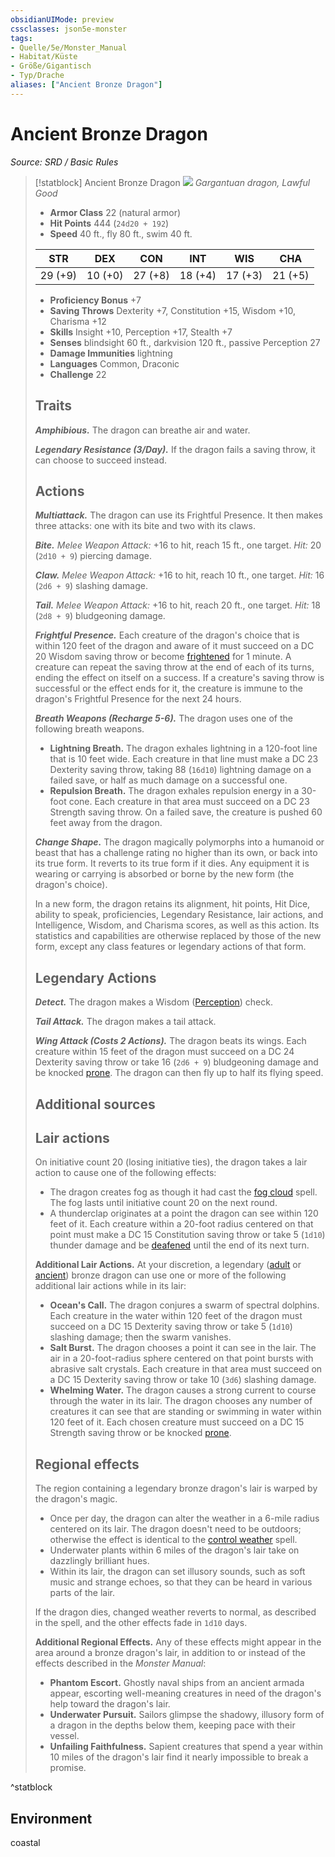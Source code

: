```yaml
---
obsidianUIMode: preview
cssclasses: json5e-monster
tags:
- Quelle/5e/Monster_Manual
- Habitat/Küste
- Größe/Gigantisch
- Typ/Drache
aliases: ["Ancient Bronze Dragon"]
---
```

# Ancient Bronze Dragon
*Source: SRD / Basic Rules*  

> [!statblock] Ancient Bronze Dragon
> ![](compendium/bestiary/dragon/token/ancient-bronze-dragon.png#token)
> *Gargantuan dragon, Lawful Good*
> 
> - **Armor Class** 22  (natural armor)
> - **Hit Points** 444 (`24d20 + 192`)
> - **Speed** 40 ft., fly 80 ft., swim 40 ft.
> 
> |STR|DEX|CON|INT|WIS|CHA|
> |:---:|:---:|:---:|:---:|:---:|:---:|
> |29 (+9)|10 (+0)|27 (+8)|18 (+4)|17 (+3)|21 (+5)|
> 
> - **Proficiency Bonus** +7
> - **Saving Throws** Dexterity +7, Constitution +15, Wisdom +10, Charisma +12
> - **Skills** Insight +10, Perception +17, Stealth +7
> - **Senses** blindsight 60 ft., darkvision 120 ft., passive Perception 27
> - **Damage Immunities** lightning
> - **Languages** Common, Draconic
> - **Challenge** 22
> 
> ## Traits
> 
> ***Amphibious.*** The dragon can breathe air and water.
> 
> ***Legendary Resistance (3/Day).*** If the dragon fails a saving throw, it can choose to succeed instead.
> 
> ## Actions
> 
> ***Multiattack.*** The dragon can use its Frightful Presence. It then makes three attacks: one with its bite and two with its claws.
> 
> ***Bite.*** *Melee Weapon Attack:* +16 to hit, reach 15 ft., one target. *Hit:* 20 (`2d10 + 9`) piercing damage.
> 
> ***Claw.*** *Melee Weapon Attack:* +16 to hit, reach 10 ft., one target. *Hit:* 16 (`2d6 + 9`) slashing damage.
> 
> ***Tail.*** *Melee Weapon Attack:* +16 to hit, reach 20 ft., one target. *Hit:* 18 (`2d8 + 9`) bludgeoning damage.
> 
> ***Frightful Presence.*** Each creature of the dragon's choice that is within 120 feet of the dragon and aware of it must succeed on a DC 20 Wisdom saving throw or become [frightened](rules/conditions.md#frightened) for 1 minute. A creature can repeat the saving throw at the end of each of its turns, ending the effect on itself on a success. If a creature's saving throw is successful or the effect ends for it, the creature is immune to the dragon's Frightful Presence for the next 24 hours.
> 
> ***Breath Weapons (Recharge 5-6).*** The dragon uses one of the following breath weapons.
> 
> - **Lightning Breath.** The dragon exhales lightning in a 120-foot line that is 10 feet wide. Each creature in that line must make a DC 23 Dexterity saving throw, taking 88 (`16d10`) lightning damage on a failed save, or half as much damage on a successful one.  
> - **Repulsion Breath.** The dragon exhales repulsion energy in a 30-foot cone. Each creature in that area must succeed on a DC 23 Strength saving throw. On a failed save, the creature is pushed 60 feet away from the dragon.  
> 
> ***Change Shape.*** The dragon magically polymorphs into a humanoid or beast that has a challenge rating no higher than its own, or back into its true form. It reverts to its true form if it dies. Any equipment it is wearing or carrying is absorbed or borne by the new form (the dragon's choice).
> 
> In a new form, the dragon retains its alignment, hit points, Hit Dice, ability to speak, proficiencies, Legendary Resistance, lair actions, and Intelligence, Wisdom, and Charisma scores, as well as this action. Its statistics and capabilities are otherwise replaced by those of the new form, except any class features or legendary actions of that form.
> 
> ## Legendary Actions
> 
> ***Detect.*** The dragon makes a Wisdom ([Perception](rules/skills.md#Perception)) check.
> 
> ***Tail Attack.*** The dragon makes a tail attack.
> 
> ***Wing Attack (Costs 2 Actions).*** The dragon beats its wings. Each creature within 15 feet of the dragon must succeed on a DC 24 Dexterity saving throw or take 16 (`2d6 + 9`) bludgeoning damage and be knocked [prone](rules/conditions.md#prone). The dragon can then fly up to half its flying speed.
> 
> ## Additional sources
> 
> 
> 
> ## Lair actions
> 
> On initiative count 20 (losing initiative ties), the dragon takes a lair action to cause one of the following effects:
> 
> - The dragon creates fog as though it had cast the [fog cloud](compendium/spells/fog-cloud.md) spell. The fog lasts until initiative count 20 on the next round.  
> - A thunderclap originates at a point the dragon can see within 120 feet of it. Each creature within a 20-foot radius centered on that point must make a DC 15 Constitution saving throw or take 5 (`1d10`) thunder damage and be [deafened](rules/conditions.md#deafened) until the end of its next turn.  
> 
> **Additional Lair Actions.** At your discretion, a legendary ([adult](compendium/bestiary/dragon/adult-bronze-dragon.md) or [ancient](compendium/bestiary/dragon/ancient-bronze-dragon.md)) bronze dragon can use one or more of the following additional lair actions while in its lair:
> 
> - **Ocean's Call.** The dragon conjures a swarm of spectral dolphins. Each creature in the water within 120 feet of the dragon must succeed on a DC 15 Dexterity saving throw or take 5 (`1d10`) slashing damage; then the swarm vanishes.  
> - **Salt Burst.** The dragon chooses a point it can see in the lair. The air in a 20-foot-radius sphere centered on that point bursts with abrasive salt crystals. Each creature in that area must succeed on a DC 15 Dexterity saving throw or take 10 (`3d6`) slashing damage.  
> - **Whelming Water.** The dragon causes a strong current to course through the water in its lair. The dragon chooses any number of creatures it can see that are standing or swimming in water within 120 feet of it. Each chosen creature must succeed on a DC 15 Strength saving throw or be knocked [prone](rules/conditions.md#prone).  
> 
> ## Regional effects
> 
> The region containing a legendary bronze dragon's lair is warped by the dragon's magic.
> 
> - Once per day, the dragon can alter the weather in a 6-mile radius centered on its lair. The dragon doesn't need to be outdoors; otherwise the effect is identical to the [control weather](compendium/spells/control-weather.md) spell.  
> - Underwater plants within 6 miles of the dragon's lair take on dazzlingly brilliant hues.  
> - Within its lair, the dragon can set illusory sounds, such as soft music and strange echoes, so that they can be heard in various parts of the lair.  
> 
> If the dragon dies, changed weather reverts to normal, as described in the spell, and the other effects fade in `1d10` days.
> 
> **Additional Regional Effects.** Any of these effects might appear in the area around a bronze dragon's lair, in addition to or instead of the effects described in the *Monster Manual*:
> 
> - **Phantom Escort.** Ghostly naval ships from an ancient armada appear, escorting well-meaning creatures in need of the dragon's help toward the dragon's lair.  
> - **Underwater Pursuit.** Sailors glimpse the shadowy, illusory form of a dragon in the depths below them, keeping pace with their vessel.  
> - **Unfailing Faithfulness.** Sapient creatures that spend a year within 10 miles of the dragon's lair find it nearly impossible to break a promise.  

^statblock

## Environment

coastal